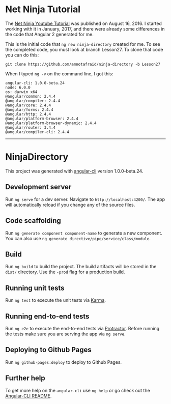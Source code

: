 # Net Ninja Tutorial

The [Net Ninja Youtube Tutorial](https://www.youtube.com/watch?v=DwTNR3EBSJQ) was published on August 16, 2016.  I started working with it in January, 2017, and there were already some differences in the code that Angular 2 generated for me.

This is the initial code that `ng new ninja-directory` created for me.  To see the completed code, you must look at branch Lesson27.  To clone that code you can do this:
```
git clone https://github.com/amnotafraid/ninja-directory -b Lesson27
```

When I typed `ng -v` on the command line, I got this:
```
angular-cli: 1.0.0-beta.24
node: 6.0.0
os: darwin x64
@angular/common: 2.4.4
@angular/compiler: 2.4.4
@angular/core: 2.4.4
@angular/forms: 2.4.4
@angular/http: 2.4.4
@angular/platform-browser: 2.4.4
@angular/platform-browser-dynamic: 2.4.4
@angular/router: 3.4.4
@angular/compiler-cli: 2.4.4
```
***
# NinjaDirectory

This project was generated with [angular-cli](https://github.com/angular/angular-cli) version 1.0.0-beta.24.

## Development server
Run `ng serve` for a dev server. Navigate to `http://localhost:4200/`. The app will automatically reload if you change any of the source files.

## Code scaffolding

Run `ng generate component component-name` to generate a new component. You can also use `ng generate directive/pipe/service/class/module`.

## Build

Run `ng build` to build the project. The build artifacts will be stored in the `dist/` directory. Use the `-prod` flag for a production build.

## Running unit tests

Run `ng test` to execute the unit tests via [Karma](https://karma-runner.github.io).

## Running end-to-end tests

Run `ng e2e` to execute the end-to-end tests via [Protractor](http://www.protractortest.org/).
Before running the tests make sure you are serving the app via `ng serve`.

## Deploying to Github Pages

Run `ng github-pages:deploy` to deploy to Github Pages.

## Further help

To get more help on the `angular-cli` use `ng help` or go check out the [Angular-CLI README](https://github.com/angular/angular-cli/blob/master/README.md).
